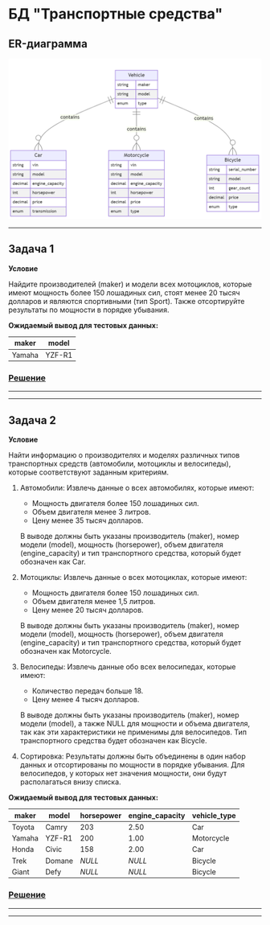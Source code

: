 # БД "Транспортные средства"

## ER-диаграмма

![ER-диаграмма БД "Транспортные средства"](prepare/er-diag.png)

---

## Задача 1

**Условие**

Найдите производителей (maker) и модели всех мотоциклов, которые имеют мощность более 150 лошадиных сил, стоят менее 20 тысяч долларов и являются спортивными (тип Sport). Также отсортируйте результаты по мощности в порядке убывания.

**Ожидаемый вывод для тестовых данных:**

| maker  | model  |
| ------ | ------ |
| Yamaha | YZF-R1 |

### [Решение](task1.sql)

-----------
-----------

## Задача 2

**Условие**

Найти информацию о производителях и моделях различных типов транспортных средств (автомобили, мотоциклы и велосипеды), которые соответствуют заданным критериям.

1. Автомобили:
   Извлечь данные о всех автомобилях, которые имеют:

    - Мощность двигателя более 150 лошадиных сил.
    - Объем двигателя менее 3 литров.
    - Цену менее 35 тысяч долларов.

    В выводе должны быть указаны производитель (maker), номер модели (model), мощность (horsepower), объем двигателя (engine_capacity) и тип транспортного средства, который будет обозначен как Car.

2. Мотоциклы:
   Извлечь данные о всех мотоциклах, которые имеют:

    - Мощность двигателя более 150 лошадиных сил.
    - Объем двигателя менее 1,5 литров.
    - Цену менее 20 тысяч долларов.

    В выводе должны быть указаны производитель (maker), номер модели (model), мощность (horsepower), объем двигателя (engine_capacity) и тип транспортного средства, который будет обозначен как Motorcycle.

3. Велосипеды:
   Извлечь данные обо всех велосипедах, которые имеют:

    - Количество передач больше 18.
    - Цену менее 4 тысяч долларов.

    В выводе должны быть указаны производитель (maker), номер модели (model), а также NULL для мощности и объема двигателя, так как эти характеристики не применимы для велосипедов. Тип транспортного средства будет обозначен как Bicycle.

4. Сортировка:
   Результаты должны быть объединены в один набор данных и отсортированы по мощности в порядке убывания. Для велосипедов, у которых нет значения мощности, они будут располагаться внизу списка.

**Ожидаемый вывод для тестовых данных:**

| maker  | model  | horsepower | engine_capacity | vehicle_type |
| ------ | ------ | ---------- | --------------- | ------------ |
| Toyota | Camry  | 203        | 2.50            | Car          |
| Yamaha | YZF-R1 | 200        | 1.00            | Motorcycle   |
| Honda  | Civic  | 158        | 2.00            | Car          |
| Trek   | Domane | _NULL_     | _NULL_          | Bicycle      |
| Giant  | Defy   | _NULL_     | _NULL_          | Bicycle      |

### [Решение](task2.sql)

-----------
-----------

